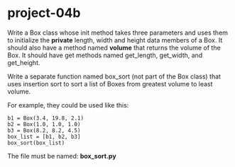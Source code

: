 # project-04b

Write a Box class whose init method takes three parameters and uses them to initialize the **private** length, width and height data members of a Box.  It should also have a method named **volume** that returns the volume of the Box.  It should have get methods named get_length, get_width, and get_height.

Write a separate function named box_sort (not part of the Box class) that uses insertion sort to sort a list of Boxes from greatest volume to least volume.

For example, they could be used like this:
```
b1 = Box(3.4, 19.8, 2.1)
b2 = Box(1.0, 1.0, 1.0)
b3 = Box(8.2, 8.2, 4.5)
box_list = [b1, b2, b3]
box_sort(box_list)
```

The file must be named: **box_sort.py**
